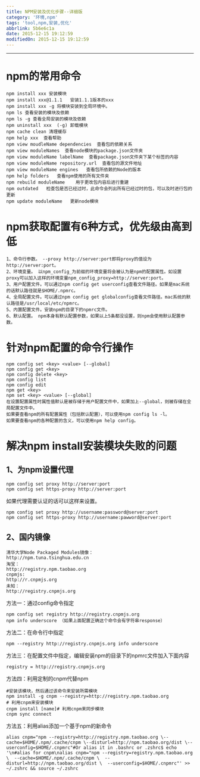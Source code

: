 ```yaml
---
title: NPM安装及优化步骤--详细版
category: '环境,npm'
tags: 'tool,npm,安装,优化'
abbrlink: 5b6e6c1a
date: 2015-12-15 19:12:59
modifiedOn: 2015-12-15 19:12:59
---
```


----------

npm的常用命令
=============

    npm install xxx 安装模块  
    npm install xxx@1.1.1   安装1.1.1版本的xxx  
    npm install xxx -g 将模块安装到全局环境中。  
    npm ls 查看安装的模块及依赖  
    npm ls -g 查看全局安装的模块及依赖  
    npm uninstall xxx  (-g) 卸载模块  
    npm cache clean 清理缓存  
    npm help xxx  查看帮助  
    npm view moudleName dependencies  查看包的依赖关系  
    npm view moduleNames  查看node模块的package.json文件夹  
    npm view moduleName labelName  查看package.json文件夹下某个标签的内容  
    npm view moduleName repository.url  查看包的源文件地址  
    npm view moduleName engines   查看包所依赖的Node的版本  
    npm help folders   查看npm使用的所有文件夹  
    npm rebuild moduleName    用于更改包内容后进行重建  
    npm outdated   检查包是否已经过时，此命令会列出所有已经过时的包，可以及时进行包的更新  
    npm update moduleName   更新node模块  

<!-- more -->

npm获取配置有6种方式，优先级由高到低
=============

    1、命令行参数。 --proxy http://server:port即将proxy的值设为http://server:port。
    2、环境变量。 以npm_config_为前缀的环境变量将会被认为是npm的配置属性。如设置proxy可以加入这样的环境变量npm_config_proxy=http://server:port。
    3、用户配置文件。可以通过npm config get userconfig查看文件路径。如果是mac系统的话默认路径就是$HOME/.npmrc。
    4、全局配置文件。可以通过npm config get globalconfig查看文件路径。mac系统的默认路径是/usr/local/etc/npmrc。
    5、内置配置文件。安装npm的目录下的npmrc文件。
    6、默认配置。 npm本身有默认配置参数，如果以上5条都没设置，则npm会使用默认配置参数。

针对npm配置的命令行操作
=============

    npm config set <key> <value> [--global]
    npm config get <key>
    npm config delete <key>
    npm config list
    npm config edit
    npm get <key>
    npm set <key> <value> [--global]
    在设置配置属性时属性值默认是被存储于用户配置文件中，如果加上--global，则被存储在全局配置文件中。
    如果要查看npm的所有配置属性（包括默认配置），可以使用npm config ls -l。
    如果要查看npm的各种配置的含义，可以使用npm help config。

解决npm install安装模块失败的问题
=============


1、为npm设置代理
-------------
    npm config set proxy http://server:port
    npm config set https-proxy http://server:port

如果代理需要认证的话可以这样来设置。

    npm config set proxy http://username:password@server:port
    npm config set https-proxy http://username:pawword@server:port

2、国内镜像
-------------

    清华大学Node Packaged Modules镜像：
    http://npm.tuna.tsinghua.edu.cn
    淘宝：
    http://registry.npm.taobao.org
    cnpmjs:
    http://r.cnpmjs.org
    未知：
    http://registry.cnpmjs.org

方法一：通过config命令指定

    npm config set registry http://registry.cnpmjs.org 
    npm info underscore （如果上面配置正确这个命令会有字符串response）

方法二：在命令行中指定

    npm --registry http://registry.cnpmjs.org info underscore

方法三：在配置文件中指定，编辑安装npm的目录下的npmrc文件加入下面内容

    registry = http://registry.cnpmjs.org

方法四：利用定制的cnpm代替npm

    #安装该模块，然后通过该命令来安装所需模块
    npm install -g cnpm --registry=http://registry.npm.taobao.org
    # 利用cnpm来安装模块
    cnpm install [name]# 利用cnpm来同步模块
    cnpm sync connect

方法五：利用alias添加一个基于npm的新命令

    alias cnpm="npm --registry=http://registry.npm.taobao.org \--cache=$HOME/.npm/.cache/cnpm \--disturl=http://npm.taobao.org/dist \--userconfig=$HOME/.cnpmrc"#Or alias it in .bashrc or .zshrc$ echo '\n#alias for cnpm\nalias cnpm="npm --registry=registry.npm.taobao.org \  --cache=$HOME/.npm/.cache/cnpm \  --disturl=http://npm.taobao.org/dist \  --userconfig=$HOME/.cnpmrc"' >> ~/.zshrc && source ~/.zshrc